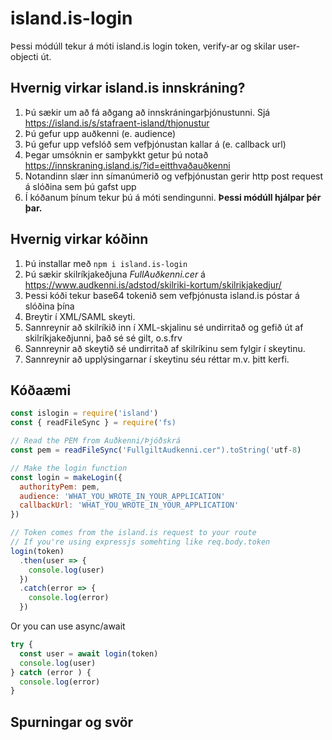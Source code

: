 # island.is-login
Þessi módúll tekur á móti island.is login token, verify-ar og skilar user-objecti út.

## Hvernig virkar island.is innskráning?
1. Þú sækir um að fá aðgang að innskráningarþjónustunni. Sjá https://island.is/s/stafraent-island/thjonustur
2. Þú gefur upp auðkenni (e. audience)
3. Þú gefur upp vefslóð sem vefþjónustan kallar á (e. callback url)
4. Þegar umsóknin er samþykkt getur þú notað https://innskraning.island.is/?id=eitthvaðauðkenni
4. Notandinn slær inn símanúmerið og vefþjónustan gerir http post request á slóðina sem þú gafst upp
5. Í kóðanum þínum tekur þú á móti sendingunni. **Þessi módúll hjálpar þér þar.**

## Hvernig virkar kóðinn
1. Þú installar með `npm i island.is-login`
2. Þú sækir skilríkjakeðjuna *FullAuðkenni.cer* á https://www.audkenni.is/adstod/skilriki-kortum/skilrikjakedjur/
3. Þessi kóði tekur base64 tokenið sem vefþjónusta island.is póstar á slóðina þína
4. Breytir í XML/SAML skeyti.
5. Sannreynir að skilríkið inn í XML-skjalinu sé undirritað og gefið út af skilríkjakeðjunni, það sé sé gilt, o.s.frv
6. Sannreynir að skeytið sé undirritað af skilríkinu sem fylgir í skeytinu.
7. Sannreynir að upplýsingarnar í skeytinu séu réttar m.v. þitt kerfi.


## Kóðaæmi

```javascript
const islogin = require('island')
const { readFileSync } = require('fs)

// Read the PEM from Auðkenni/Þjóðskrá
const pem = readFileSync('FullgiltAudkenni.cer").toString('utf-8)

// Make the login function
const login = makeLogin({
  authorityPem: pem,
  audience: 'WHAT_YOU_WROTE_IN_YOUR_APPLICATION'
  callbackUrl: 'WHAT_YOU_WROTE_IN_YOUR_APPLICATION'
})

// Token comes from the island.is request to your route
// If you're using expressjs somehting like req.body.token
login(token)
  .then(user => {
    console.log(user)
  })
  .catch(error => {
    console.log(error)
  })
```

Or you can use async/await

```javascript
try {
  const user = await login(token)
  console.log(user)
} catch (error ) {
  console.log(error)
}
```

## Spurningar og svör


